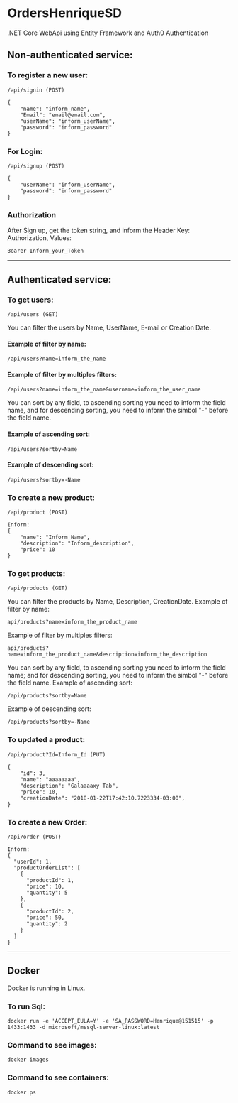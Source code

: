 # OrdersHenriqueSD
.NET Core WebApi using Entity Framework and Auth0 Authentication


## Non-authenticated service:

### To register a new user:
```
/api/signin (POST)

{
	"name": "inform_name",
	"Email": "email@email.com",
	"userName": "inform_userName",
	"password": "inform_password"
}
```
### For Login:
```
/api/signup (POST)

{
	"userName": "inform_userName",
	"password": "inform_password"
}
```

### Authorization
After Sign up, get the token string, and inform the Header Key: Authorization, Values:
```
Bearer Inform_your_Token
```

------------------------------------------------------------------------------------

## Authenticated service:

### To get users:
```
/api/users (GET)
```
  
You can filter the users by Name, UserName, E-mail or Creation Date.
#### Example of filter by name:
```
/api/users?name=inform_the_name
```

#### Example of filter by multiples filters:
```
/api/users?name=inform_the_name&username=inform_the_user_name
```

You can sort by any field, to ascending sorting you need to inform the field name, and for descending sorting, you need to inform the simbol "-" before the field name.

#### Example of ascending sort:
```
/api/users?sortby=Name
```

#### Example of descending sort:
```
/api/users?sortby=-Name
```


### To create a new product:
```
/api/product (POST)

Inform:
{
    "name": "Inform_Name",
    "description": "Inform_description",
    "price": 10
}
```

### To get products:
```
/api/products (GET)
```

You can filter the products by Name, Description, CreationDate.
Example of filter by name:
```
api/products?name=inform_the_product_name
```
Example of filter by multiples filters:
```
api/products?name=inform_the_product_name&description=inform_the_description
```

You can sort by any field, to ascending sorting you need to inform the field name;
	and for descending sorting, you need to inform the simbol "-" before the field name.
Example of ascending sort:
```
/api/products?sortby=Name
```
Example of descending sort:
```
/api/products?sortby=-Name
```


### To updated a product:
```
/api/product?Id=Inform_Id (PUT)

{
    "id": 3,
    "name": "aaaaaaaa",
    "description": "Galaaaaxy Tab",
    "price": 10,
    "creationDate": "2018-01-22T17:42:10.7223334-03:00",
}
```

### To create a new Order:
```
/api/order (POST)

Inform:
{
  "userId": 1,
  "productOrderList": [
    {
      "productId": 1,
      "price": 10,
      "quantity": 5
    },
    {
      "productId": 2,
      "price": 50,
      "quantity": 2
    }
  ]
}
```

------------------------------------------------------------------------------------

## Docker

Docker is running in Linux.

### To run Sql:
```
docker run -e 'ACCEPT_EULA=Y' -e 'SA_PASSWORD=Henrique@151515' -p 1433:1433 -d microsoft/mssql-server-linux:latest
```

### Command to see images:
```
docker images
```

### Command to see containers:
```
docker ps
```
